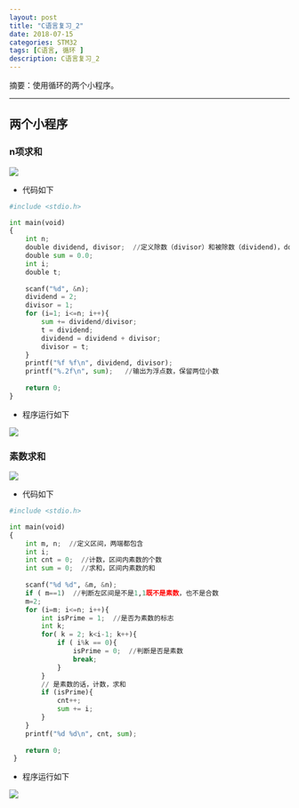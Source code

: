 ```yaml
---
layout: post
title: "C语言复习_2"
date: 2018-07-15
categories: STM32
tags: [C语言, 循环 ]
description: C语言复习_2
---
```


摘要：使用循环的两个小程序。

---

## 两个小程序

### n项求和

![](http://oxt33qs1f.bkt.clouddn.com/xulieqiuhe.png)

- 代码如下

```python
#include <stdio.h>

int main(void)
{
	int n;
	double dividend, divisor;  //定义除数（divisor）和被除数（dividend)，double类型 
	double sum = 0.0;
	int i;
	double t;
	
	scanf("%d", &n);
	dividend = 2;
	divisor = 1;
	for (i=1; i<=n; i++){
		sum += dividend/divisor;
		t = dividend;
		dividend = dividend + divisor;
		divisor = t;
	}	
	printf("%f %f\n", dividend, divisor);
	printf("%.2f\n", sum);   //输出为浮点数，保留两位小数 
	
	return 0;
}
```

- 程序运行如下

![](http://oxt33qs1f.bkt.clouddn.com/xulieqiuhe_2.png)

### 素数求和

![](http://oxt33qs1f.bkt.clouddn.com/sushuqiuhe.png)

- 代码如下

```python
#include <stdio.h>

int main(void)
{
	int m, n;  //定义区间，两端都包含 
	int i;
	int cnt = 0;  //计数，区间内素数的个数 
	int sum = 0;  //求和，区间内素数的和 
	
	scanf("%d %d", &m, &n);
	if ( m==1)  //判断左区间是不是1,1既不是素数，也不是合数 
	m=2;
	for (i=m; i<=n; i++){
		int isPrime = 1;  //是否为素数的标志 
		int k;
		for( k = 2; k<i-1; k++){
			if ( i%k == 0){
				isPrime = 0;  //判断是否是素数 
				break;
			}
		}
		// 是素数的话，计数，求和 
		if (isPrime){  
			cnt++;
			sum += i;
		}
	}
	printf("%d %d\n", cnt, sum);
	
	return 0;
 } 
 ```
 
 - 程序运行如下
 
 ![](http://oxt33qs1f.bkt.clouddn.com/sushuqiuhe_2.png)
